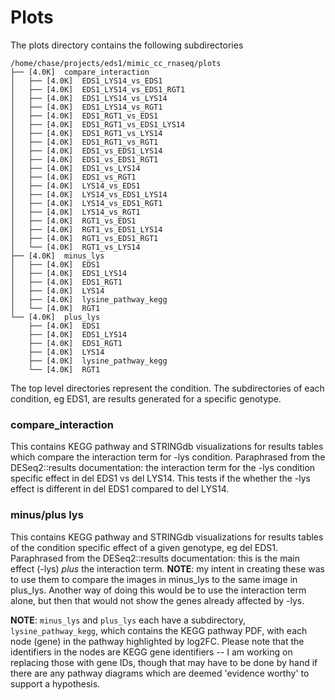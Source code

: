 # Plots

The plots directory contains the following subdirectories

```
/home/chase/projects/eds1/mimic_cc_rnaseq/plots
├── [4.0K]  compare_interaction
│   ├── [4.0K]  EDS1_LYS14_vs_EDS1
│   ├── [4.0K]  EDS1_LYS14_vs_EDS1_RGT1
│   ├── [4.0K]  EDS1_LYS14_vs_LYS14
│   ├── [4.0K]  EDS1_LYS14_vs_RGT1
│   ├── [4.0K]  EDS1_RGT1_vs_EDS1
│   ├── [4.0K]  EDS1_RGT1_vs_EDS1_LYS14
│   ├── [4.0K]  EDS1_RGT1_vs_LYS14
│   ├── [4.0K]  EDS1_RGT1_vs_RGT1
│   ├── [4.0K]  EDS1_vs_EDS1_LYS14
│   ├── [4.0K]  EDS1_vs_EDS1_RGT1
│   ├── [4.0K]  EDS1_vs_LYS14
│   ├── [4.0K]  EDS1_vs_RGT1
│   ├── [4.0K]  LYS14_vs_EDS1
│   ├── [4.0K]  LYS14_vs_EDS1_LYS14
│   ├── [4.0K]  LYS14_vs_EDS1_RGT1
│   ├── [4.0K]  LYS14_vs_RGT1
│   ├── [4.0K]  RGT1_vs_EDS1
│   ├── [4.0K]  RGT1_vs_EDS1_LYS14
│   ├── [4.0K]  RGT1_vs_EDS1_RGT1
│   └── [4.0K]  RGT1_vs_LYS14
├── [4.0K]  minus_lys
│   ├── [4.0K]  EDS1
│   ├── [4.0K]  EDS1_LYS14
│   ├── [4.0K]  EDS1_RGT1
│   ├── [4.0K]  LYS14
│   ├── [4.0K]  lysine_pathway_kegg
│   └── [4.0K]  RGT1
└── [4.0K]  plus_lys
    ├── [4.0K]  EDS1
    ├── [4.0K]  EDS1_LYS14
    ├── [4.0K]  EDS1_RGT1
    ├── [4.0K]  LYS14
    ├── [4.0K]  lysine_pathway_kegg
    └── [4.0K]  RGT1
```

The top level directories represent the condition. The subdirectories of each 
condition, eg EDS1, are results generated for a specific genotype. 

### compare_interaction

This contains KEGG pathway and STRINGdb visualizations for results tables which 
compare the interaction term for -lys condition. Paraphrased from the DESeq2::results
documentation: the interaction term for the -lys condition specific effect in 
del EDS1 vs del LYS14. This tests if the whether the -lys effect is different 
in del EDS1 compared to del LYS14.

### minus/plus lys

This contains KEGG pathway and STRINGdb visualizations for results tables of the 
condition specific effect of a given genotype, eg del EDS1. Paraphrased from the 
DESeq2::results documentation: this is the main effect (-lys) *plus* the 
interaction term. __NOTE__: my intent in creating these was to use them to compare 
the images in minus_lys to the same image in plus_lys. Another way of doing 
this would be to use the interaction term alone, but then that would not show 
the genes already affected by -lys.

__NOTE__: `minus_lys` and `plus_lys` each have a subdirectory, `lysine_pathway_kegg`, 
which contains the KEGG pathway PDF, with each node (gene) in the pathway highlighted 
by log2FC. Please note that the identifiers in the nodes are KEGG gene identifiers -- 
I am working on replacing those with gene IDs, though that may have to be done by 
hand if there are any pathway diagrams which are deemed 'evidence worthy' to support 
a hypothesis.
